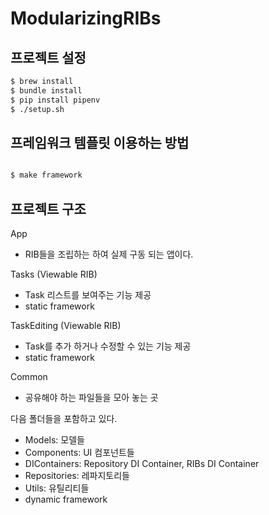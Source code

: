 # ModularizingRIBs

## 프로젝트 설정

```bash
$ brew install
$ bundle install
$ pip install pipenv
$ ./setup.sh
```

## 프레임워크 템플릿 이용하는 방법

```bash

$ make framework
```

## 프로젝트 구조

App

- RIB들을 조립하는 하여 실제 구동 되는 앱이다.

Tasks (Viewable RIB)

- Task 리스트를 보여주는 기능 제공
- static framework

TaskEditing (Viewable RIB)

- Task를 추가 하거나 수정할 수 있는 기능 제공
- static framework

Common

- 공유해야 하는 파일들을 모아 놓는 곳

다음 폴더들을 포함하고 있다.

- Models: 모델들
- Components: UI 컴포넌트들
- DIContainers: Repository DI Container, RIBs DI Container
- Repositories: 레파지토리들
- Utils: 유틸리티들
- dynamic framework
